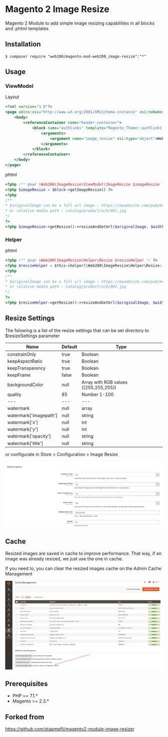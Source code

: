 # Magento 2 Image Resize

Magento 2 Module to add simple image resizing capabilities in all blocks and .phtml templates

## Installation

```
$ composer require "web200/magento-mod-web200_image-resize":"*"
```

## Usage

### ViewModel
Layout
```xml
<?xml version="1.0"?>
<page xmlns:xsi="http://www.w3.org/2001/XMLSchema-instance" xsi:noNamespaceSchemaLocation="urn:magento:framework:View/Layout/etc/page_configuration.xsd">
    <body>
        <referenceContainer name="header.container">
            <block name="authlinks" template="Magento_Theme::authlinks.phtml">
                <arguments>
                    <argument name="image_resize" xsi:type="object">Web200\ImageResize\ViewModel\ImageResize</argument>
                </arguments>
            </block>
        </referenceContainer>
    </body>
</page>
```

phtml
```php
<?php /** @var \Web200\ImageResize\ViewModel\ImageResize $imageResize */ ?>
<?php $imageResize = $block->getImageResize() ?>
<?php 
/**
* $originalImage can be a full url image : https://mywebsite.com/pub/media/catalog/product/a/b/001.jpg
* or relative media path : catalog/product/a/b/001.jpg
*/
?>
<?php $imageResize->getResize()->resizeAndGetUrl($originalImage, $width, $height, $resizeSettings);
```

### Helper

phtml
```php
<?php /** @var \Web200\ImageResize\Helper\Resize $resizeHelper */ ?>
<?php $resizeHelper = $this->helper(\Web200\ImageResize\Helper\Resize::class) ?>
<?php 
/**
* $originalImage can be a full url image : https://mywebsite.com/pub/media/catalog/product/a/b/001.jpg
* or relative media path : catalog/product/a/b/001.jpg
*/
?>
<?php $resizeHelper->getResize()->resizeAndGetUrl($originalImage, $width, $height, $resizeSettings);
```

## Resize Settings

The folowing is a list of the resize settings that can be set directory to $resizeSettings parameter

| Name | Default | Type |
| --- | --- | --- |
| constrainOnly | true | Boolean |
| keepAspectRatio | true | Boolean |
| keepTransparency | true | Boolean |
| keepFrame | false | Boolean |
| backgroundColor | null | Array with RGB values ([255,255,255]) |
| quality | 85 | Number 1-100 |
| --- | --- | --- |
| watermark | null | array |
| watermark['imagepath'] | null | string |
| watermark['x'] | null | int |
| watermark['y'] | null | int |
| watermark['opacity'] | null | string |
| watermark['title'] | null | string |

or configurate in Store > Configuration > Image Resize

![Default resize configuration](docs/img/configuration.png "Default resize configuration")

## Cache

Resized images are saved in cache to improve performance. That way, if an image was already resized, we just use the one in cache.

If you need to, you can clear the resized images cache on the Admin Cache Management

![Admin Clear Resized Images Cache](docs/img/admin-clear-cache.png "Clear Resized Images Cache")

## Prerequisites

- PHP >= 7.1.*
- Magento >= 2.3.*

## Forked from 
https://github.com/staempfli/magento2-module-image-resizer
